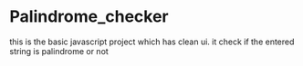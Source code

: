 # Palindrome_checker
this is the basic javascript project which has clean ui. it check if the entered string is palindrome or not 
